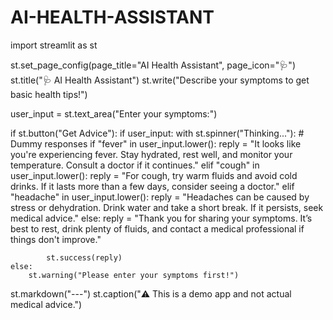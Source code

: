 # AI-HEALTH-ASSISTANT
import streamlit as st

st.set_page_config(page_title="AI Health Assistant", page_icon="🩺")
st.title("🩺 AI Health Assistant")
st.write("Describe your symptoms to get basic health tips!")

user_input = st.text_area("Enter your symptoms:")

if st.button("Get Advice"):
    if user_input:
        with st.spinner("Thinking..."):
            # Dummy responses
            if "fever" in user_input.lower():
                reply = "It looks like you're experiencing fever. Stay hydrated, rest well, and monitor your temperature. Consult a doctor if it continues."
            elif "cough" in user_input.lower():
                reply = "For cough, try warm fluids and avoid cold drinks. If it lasts more than a few days, consider seeing a doctor."
            elif "headache" in user_input.lower():
                reply = "Headaches can be caused by stress or dehydration. Drink water and take a short break. If it persists, seek medical advice."
            else:
                reply = "Thank you for sharing your symptoms. It’s best to rest, drink plenty of fluids, and contact a medical professional if things don't improve."
            
            st.success(reply)
    else:
        st.warning("Please enter your symptoms first!")

st.markdown("---")
st.caption("⚠️ This is a demo app and not actual medical advice.")
